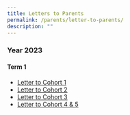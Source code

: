 ```yaml
---
title: Letters to Parents
permalink: /parents/letter-to-parents/
description: ""
---
```

### Year 2023
#### Term 1
* [Letter to Cohort 1](/files/2023%20Term%201%20Letter%20to%20Cohort%201.pdf)
* [Letter to Cohort 2](/files/2023%20Term%201%20Letter%20to%20Cohort%202.pdf)
* [Letter to Cohort 3](/files/Term%201%20Letter%20to%20Cohort%203.pdf)
* [Letter to Cohort 4 & 5](/files/Term%201%20Letter%20to%20Cohort%204%20&%205.pdf)